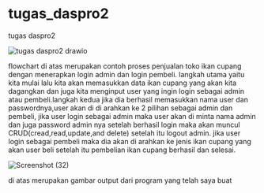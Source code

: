 # tugas_daspro2
tugas daspro2


![tugas daspro2 drawio](https://github.com/fachiaditiasaputra/tugas_daspro2/assets/144757500/54205f7b-9513-4005-82e6-9eb42aa3330e)

flowchart di atas merupakan contoh proses penjualan toko ikan cupang dengan menerapkan login admin dan login pembeli.
langkah utama yaitu kita mulai lalu kita akan memasukkan data ikan cupang yang akan kita dagangkan  dan juga kita menginput user yang ingin login sebagai admin atau pembeli.langkah kedua jika dia berhasil memasukkan nama user dan passwordnya,user akan di di arahkan ke 2 pilihan sebagai admin dan pembeli, jika user login sebagai admin maka user akan di minta nama admin dan juga password admin nya setelah berhasil login maka akan muncul CRUD(cread,read,update,and delete) setelah itu logout admin. jika user login sebagai pembeli maka dia akan di arahkan ke jenis ikan cupang yang akan user beli setelah itu pembelian ikan cupang berhasil dan selesai.

![Screenshot (32)](https://github.com/fachiaditiasaputra/tugas_daspro2/assets/144757500/d4f20e6d-ebcf-418d-a42e-b11ea5cfc06d)

di atas merupakan gambar output dari program yang telah saya buat


